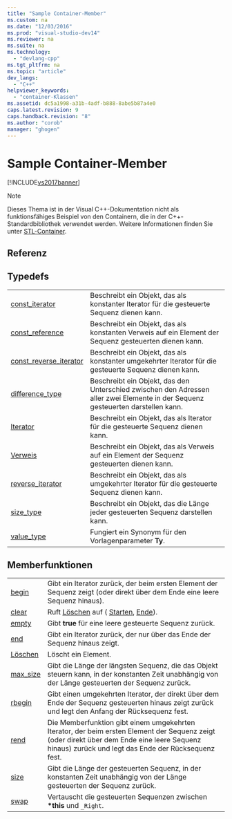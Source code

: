 ```yaml
---
title: "Sample Container-Member"
ms.custom: na
ms.date: "12/03/2016"
ms.prod: "visual-studio-dev14"
ms.reviewer: na
ms.suite: na
ms.technology: 
  - "devlang-cpp"
ms.tgt_pltfrm: na
ms.topic: "article"
dev_langs: 
  - "C++"
helpviewer_keywords: 
  - "container-Klassen"
ms.assetid: dc5a1998-a31b-4adf-b888-8abe5b87a4e0
caps.latest.revision: 9
caps.handback.revision: "8"
ms.author: "corob"
manager: "ghogen"
---
```

# Sample Container-Member
[!INCLUDE[vs2017banner](../assembler/inline/includes/vs2017banner.md)]

> [!NOTE]
>  Dieses Thema ist in der Visual C\+\+\-Dokumentation nicht als funktionsfähiges Beispiel von den Containern, die in der C\+\+\-Standardbibliothek verwendet werden.  Weitere Informationen finden Sie unter [STL\-Container](../standard-library/stl-containers.md).  
  
## Referenz  
  
## Typedefs  
  
|||  
|-|-|  
|[const\_iterator](../standard-library/container-class-const-iterator.md)|Beschreibt ein Objekt, das als konstanter Iterator für die gesteuerte Sequenz dienen kann.|  
|[const\_reference](../standard-library/container-class-const-reference.md)|Beschreibt ein Objekt, das als konstanten Verweis auf ein Element der Sequenz gesteuerten dienen kann.|  
|[const\_reverse\_iterator](../standard-library/container-class-const-reverse-iterator.md)|Beschreibt ein Objekt, das als konstanter umgekehrter Iterator für die gesteuerte Sequenz dienen kann.|  
|[difference\_type](../standard-library/container-class-difference-type.md)|Beschreibt ein Objekt, das den Unterschied zwischen den Adressen aller zwei Elemente in der Sequenz gesteuerten darstellen kann.|  
|[Iterator](../standard-library/container-class-iterator.md)|Beschreibt ein Objekt, das als Iterator für die gesteuerte Sequenz dienen kann.|  
|[Verweis](../standard-library/container-class-reference.md)|Beschreibt ein Objekt, das als Verweis auf ein Element der Sequenz gesteuerten dienen kann.|  
|[reverse\_iterator](../standard-library/container-class-reverse-iterator.md)|Beschreibt ein Objekt, das als umgekehrter Iterator für die gesteuerte Sequenz dienen kann.|  
|[size\_type](../standard-library/container-class-size-type.md)|Beschreibt ein Objekt, das die Länge jeder gesteuerten Sequenz darstellen kann.|  
|[value\_type](../standard-library/container-class-value-type.md)|Fungiert ein Synonym für den Vorlagenparameter **Ty**.|  
  
## Memberfunktionen  
  
|||  
|-|-|  
|[begin](../standard-library/container-class-begin.md)|Gibt ein Iterator zurück, der beim ersten Element der Sequenz zeigt \(oder direkt über dem Ende eine leere Sequenz hinaus\).|  
|[clear](../standard-library/container-class-clear.md)|Ruft [Löschen](../standard-library/container-class-erase.md) auf \( [Starten](../standard-library/container-class-begin.md), [Ende](../standard-library/container-class-end.md)\).|  
|[empty](../standard-library/container-class-empty.md)|Gibt **true**  für eine leere gesteuerte Sequenz zurück.|  
|[end](../standard-library/container-class-end.md)|Gibt ein Iterator zurück, der nur über das Ende der Sequenz hinaus zeigt.|  
|[Löschen](../standard-library/container-class-erase.md)|Löscht ein Element.|  
|[max\_size](../standard-library/container-class-max-size.md)|Gibt die Länge der längsten Sequenz, die das Objekt steuern kann, in der konstanten Zeit unabhängig von der Länge gesteuerten der Sequenz zurück.|  
|[rbegin](../standard-library/container-class-rbegin.md)|Gibt einen umgekehrten Iterator, der direkt über dem Ende der Sequenz gesteuerten hinaus zeigt zurück und legt den Anfang der Rücksequenz fest.|  
|[rend](../standard-library/container-class-rend.md)|Die Memberfunktion gibt einem umgekehrten Iterator, der beim ersten Element der Sequenz zeigt \(oder direkt über dem Ende eine leere Sequenz hinaus\) zurück und legt das Ende der Rücksequenz fest.|  
|[size](../standard-library/container-class-size.md)|Gibt die Länge der gesteuerten Sequenz, in der konstanten Zeit unabhängig von der Länge gesteuerten der Sequenz zurück.|  
|[swap](../standard-library/container-class-swap.md)|Vertauscht die gesteuerten Sequenzen zwischen **\*this** und `_Right`.|